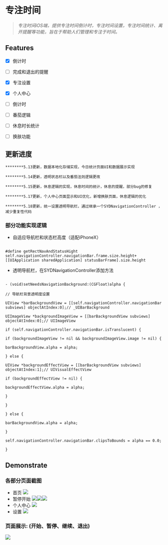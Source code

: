 # 专注时间

> _专注时间iOS端，提供专注时间倒计时，专注时间设置，专注时间统计、离开提醒等功能，旨在于帮助人们管理和专注于时间。_

## Features

- [x] 倒计时

- [ ] 完成和退出的提醒

- [x] 专注设置

- [x] 个人中心

- [ ] 倒计时

- [ ] 番茄逻辑

- [ ] 休息时长统计

- [ ] 换肤功能

## 更新进度

    ********5.13更新，数据本地化存储实现，今日统计页面UI和数据展示实现

    ********5.14更新，透明状态栏以及番茄法则逻辑更改

    ********5.15更新，休息逻辑的实现，休息时间的统计，休息的提醒，部分bug的修复

    ********5.17更新，个人中心页面显示和UI优化，新增换肤页面，休息逻辑的优化

    ********5.18更新，统一设置透明导航栏，通过继承一个SYDNavigationController ，减少重复性代码

### 部分功能实现逻辑

* 自适应导航栏和状态栏高度（适配iPhoneX）

```

#define getRectNavAndStatusHight self.navigationController.navigationBar.frame.size.height+[[UIApplication sharedApplication] statusBarFrame].size.height

```

* 透明导航栏，在SYDNavigationController添加方法

```

- (void)setNeedsNavigationBackground:(CGFloat)alpha {

// 导航栏背景透明度设置

UIView *barBackgroundView = [[self.navigationController.navigationBar subviews] objectAtIndex:0];// _UIBarBackground

UIImageView *backgroundImageView = [[barBackgroundView subviews] objectAtIndex:0];// UIImageView

if (self.navigationController.navigationBar.isTranslucent) {

if (backgroundImageView != nil && backgroundImageView.image != nil) {

barBackgroundView.alpha = alpha;

} else {

UIView *backgroundEffectView = [[barBackgroundView subviews] objectAtIndex:1];// UIVisualEffectView

if (backgroundEffectView != nil) {

backgroundEffectView.alpha = alpha;

}

}

} else {

barBackgroundView.alpha = alpha;

}

self.navigationController.navigationBar.clipsToBounds = alpha == 0.0;

}

```

## Demonstrate

### 各部分页面截图
* 首页 ![](https://github.com/Sunyandong-CS/FocusTime/raw/master/ScreenShot/home.png)
* 暂停开始 ![](https://github.com/Sunyandong-CS/FocusTime/raw/master/ScreenShot/rest.png)![](https://github.com/Sunyandong-CS/FocusTime/raw/master/ScreenShot/pause.png)![](https://github.com/Sunyandong-CS/FocusTime/raw/master/ScreenShot/finish.png)
* 个人中心 ![](https://github.com/Sunyandong-CS/FocusTime/raw/master/ScreenShot/selfCenter.png)
* 设置 ![](https://github.com/Sunyandong-CS/FocusTime/raw/master/ScreenShot/setting.png)

### 页面展示: (开始、暂停、继续、退出)

![](https://github.com/Sunyandong-CS/FocusTime/raw/master/ScreenShot/Demonstrate.gif)
